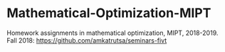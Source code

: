 # Mathematical-Optimization-MIPT
Homework assignments in mathematical optimization, MIPT, 2018-2019.  
Fall 2018: https://github.com/amkatrutsa/seminars-fivt
